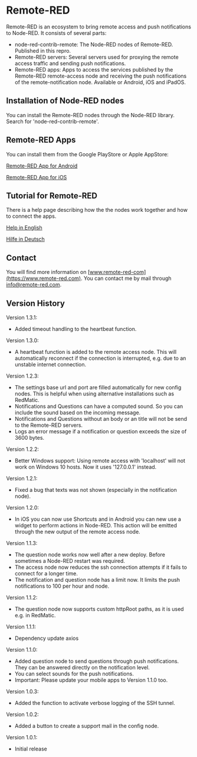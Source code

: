 # Remote-RED

Remote-RED is an ecosystem to bring remote access and push notifications to Node-RED. It consists of several parts:
- node-red-contrib-remote: The Node-RED nodes of Remote-RED. Published in this repro.
- Remote-RED servers: Several servers used for proxying the remote access traffic and sending push notifications.
- Remote-RED apps: Apps to access the services published by the Remote-RED remote-access node and receiving the push notifications of the remote-notification node. Available or Android, iOS and iPadOS.


## Installation of Node-RED nodes

You can install the Remote-RED nodes through the Node-RED library. Search for 'node-red-contrib-remote'.


## Remote-RED Apps

You can install them from the Google PlayStore or Apple AppStore:

[Remote-RED App for Android](http://play.google.com/store/apps/details?id=com.looking4cache.remotered.android)

[Remote-RED App for iOS](https://apps.apple.com/us/app/remote-red/id1529777665)


## Tutorial for Remote-RED

There is a help page describing how the the nodes work together and how to connect the apps.

[Help in English](https://www.remote-red.com/en/help/)

[Hilfe in Deutsch](https://www.remote-red.com/de/hilfe/)


## Contact

You will find more information on [www.remote-red-com](https://www.remote-red.com). You can contact me by mail through info@remote-red.com.


## Version History

Version 1.3.1:
- Added timeout handling to the heartbeat function.

Version 1.3.0:
- A heartbeat function is added to the remote access node. This will automatically reconnect if the connection is interrupted, e.g. due to an unstable internet connection.

Version 1.2.3:
- The settings base url and port are filled automatically for new config nodes. This is helpful when using alternative installations such as RedMatic.
- Notifications and Questions can have a computed sound. So you can include the sound based on the incoming message.
- Notifications and Questions without an body or an title will not be send to the Remote-RED servers.
- Logs an error message if a notification or question exceeds the size of 3600 bytes.

Version 1.2.2:
- Better Windows support: Using remote access with 'localhost' will not work on Windows 10 hosts. Now it uses '127.0.0.1' instead.

Version 1.2.1:
- Fixed a bug that texts was not shown (especially in the notification node).

Version 1.2.0:
- In iOS you can now use Shortcuts and in Android you can new use a widget to perform actions in Node-RED. This action will be emitted through the new output of the remote access node.

Version 1.1.3:
- The question node works now well after a new deploy. Before sometimes a Node-RED restart was required.
- The access node now reduces the ssh connection attempts if it fails to connect for a longer time.
- The notification and question node has a limit now. It limits the push notifications to 100 per hour and node.

Version 1.1.2:
- The question node now supports custom httpRoot paths, as it is used e.g. in RedMatic.

Version 1.1.1:
- Dependency update axios

Version 1.1.0:
- Added question node to send questions through push notifications. They can be answered directly on the notification level.
- You can select sounds for the push notifications.
- Important: Please update your mobile apps to Version 1.1.0 too.

Version 1.0.3:
- Added the function to activate verbose logging of the SSH tunnel.

Version 1.0.2:
- Added a button to create a support mail in the config node.

Version 1.0.1:
- Initial release
